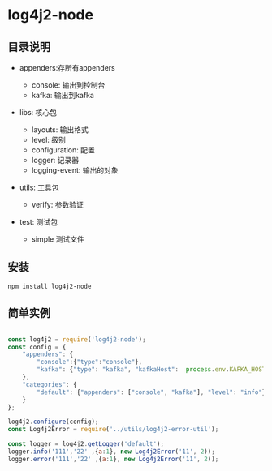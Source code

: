 # log4j2-node
## 目录说明
- appenders:存所有appenders
   - console: 输出到控制台
   - kafka: 输出到kafka
   
- libs: 核心包
   - layouts: 输出格式
   - level: 级别
   - configuration: 配置
   - logger: 记录器
   - logging-event: 输出的对象
- utils: 工具包
   - verify: 参数验证
- test: 测试包
   - simple 测试文件
   
## 安装
```text
npm install log4j2-node
```

## 简单实例
```js

const log4j2 = require('log4j2-node');
const config = {
    "appenders": {
        "console":{"type":"console"},
        "kafka": {"type": "kafka", "kafkaHost":  process.env.KAFKA_HOST, "topic": "global-log"}
    },
    "categories": {
        "default": {"appenders": ["console", "kafka"], "level": "info"},
    }
};

log4j2.configure(config);
const Log4j2Error = require('../utils/log4j2-error-util');

const logger = log4j2.getLogger('default');
logger.info('111','22' ,{a:1}, new Log4j2Error('11', 2));
logger.error('111','22' ,{a:1}, new Log4j2Error('11', 2));


```

   
   